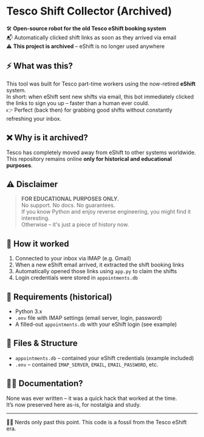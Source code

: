 # Tesco Shift Collector (Archived)

🛠️ **Open-source robot for the old Tesco eShift booking system**  
📬 Automatically clicked shift links as soon as they arrived via email  
⚠️ **This project is archived** – eShift is no longer used anywhere

## ⚡ What was this?

This tool was built for Tesco part-time workers using the now-retired **eShift** system.  
In short: when eShift sent new shifts via email, this bot immediately clicked the links to sign you up – faster than a human ever could.  
👉 Perfect (back then) for grabbing good shifts without constantly refreshing your inbox.

## ❌ Why is it archived?

Tesco has completely moved away from eShift to other systems worldwide.  
This repository remains online **only for historical and educational purposes**.

## ⚠️ Disclaimer

> **FOR EDUCATIONAL PURPOSES ONLY.**  
> No support. No docs. No guarantees.  
> If you know Python and enjoy reverse engineering, you might find it interesting.  
> Otherwise – it's just a piece of history now.

## 🧠 How it worked

1. Connected to your inbox via IMAP (e.g. Gmail)
2. When a new eShift email arrived, it extracted the shift booking links
3. Automatically opened those links using `app.py` to claim the shifts
4. Login credentials were stored in `appointments.db`

## 🔧 Requirements (historical)

- Python 3.x
- `.env` file with IMAP settings (email server, login, password)
- A filled-out `appointments.db` with your eShift login (see example)

## 📁 Files & Structure

- `appointments.db` – contained your eShift credentials (example included)
- `.env` – contained `IMAP_SERVER`, `EMAIL`, `EMAIL_PASSWORD`, etc.

## 🤷‍♂️ Documentation?

None was ever written – it was a quick hack that worked at the time.  
It’s now preserved here as-is, for nostalgia and study.

---

🧙‍♂️ Nerds only past this point. This code is a fossil from the Tesco eShift era.
